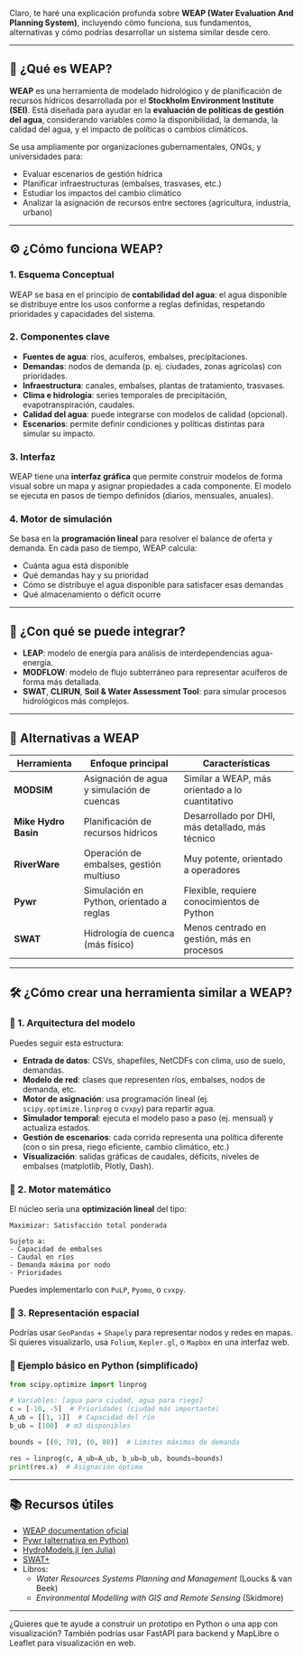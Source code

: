 Claro, te haré una explicación profunda sobre **WEAP (Water Evaluation And Planning System)**, incluyendo cómo funciona, sus fundamentos, alternativas y cómo podrías desarrollar un sistema similar desde cero.

---

## 🧠 ¿Qué es WEAP?

**WEAP** es una herramienta de modelado hidrológico y de planificación de recursos hídricos desarrollada por el **Stockholm Environment Institute (SEI)**. Está diseñada para ayudar en la **evaluación de políticas de gestión del agua**, considerando variables como la disponibilidad, la demanda, la calidad del agua, y el impacto de políticas o cambios climáticos.

Se usa ampliamente por organizaciones gubernamentales, ONGs, y universidades para:

- Evaluar escenarios de gestión hídrica
- Planificar infraestructuras (embalses, trasvases, etc.)
- Estudiar los impactos del cambio climático
- Analizar la asignación de recursos entre sectores (agricultura, industria, urbano)

---

## ⚙️ ¿Cómo funciona WEAP?

### 1. **Esquema Conceptual**

WEAP se basa en el principio de **contabilidad del agua**: el agua disponible se distribuye entre los usos conforme a reglas definidas, respetando prioridades y capacidades del sistema.

### 2. **Componentes clave**

- **Fuentes de agua**: ríos, acuíferos, embalses, precipitaciones.
- **Demandas**: nodos de demanda (p. ej. ciudades, zonas agrícolas) con prioridades.
- **Infraestructura**: canales, embalses, plantas de tratamiento, trasvases.
- **Clima e hidrología**: series temporales de precipitación, evapotranspiración, caudales.
- **Calidad del agua**: puede integrarse con modelos de calidad (opcional).
- **Escenarios**: permite definir condiciones y políticas distintas para simular su impacto.

### 3. **Interfaz**

WEAP tiene una **interfaz gráfica** que permite construir modelos de forma visual sobre un mapa y asignar propiedades a cada componente. El modelo se ejecuta en pasos de tiempo definidos (diarios, mensuales, anuales).

### 4. **Motor de simulación**

Se basa en la **programación lineal** para resolver el balance de oferta y demanda. En cada paso de tiempo, WEAP calcula:

- Cuánta agua está disponible
- Qué demandas hay y su prioridad
- Cómo se distribuye el agua disponible para satisfacer esas demandas
- Qué almacenamiento o déficit ocurre

---

## 🧩 ¿Con qué se puede integrar?

- **LEAP**: modelo de energía para análisis de interdependencias agua-energía.
- **MODFLOW**: modelo de flujo subterráneo para representar acuíferos de forma más detallada.
- **SWAT**, **CLIRUN**, **Soil & Water Assessment Tool**: para simular procesos hidrológicos más complejos.

---

## 🔄 Alternativas a WEAP

|Herramienta|Enfoque principal|Características|
|---|---|---|
|**MODSIM**|Asignación de agua y simulación de cuencas|Similar a WEAP, más orientado a lo cuantitativo|
|**Mike Hydro Basin**|Planificación de recursos hídricos|Desarrollado por DHI, más detallado, más técnico|
|**RiverWare**|Operación de embalses, gestión multiuso|Muy potente, orientado a operadores|
|**Pywr**|Simulación en Python, orientado a reglas|Flexible, requiere conocimientos de Python|
|**SWAT**|Hidrología de cuenca (más físico)|Menos centrado en gestión, más en procesos|

---

## 🛠️ ¿Cómo crear una herramienta similar a WEAP?

### 🧱 1. Arquitectura del modelo

Puedes seguir esta estructura:

- **Entrada de datos**: CSVs, shapefiles, NetCDFs con clima, uso de suelo, demandas.
- **Modelo de red**: clases que representen ríos, embalses, nodos de demanda, etc.
- **Motor de asignación**: usa programación lineal (ej. `scipy.optimize.linprog` o `cvxpy`) para repartir agua.
- **Simulador temporal**: ejecuta el modelo paso a paso (ej. mensual) y actualiza estados.
- **Gestión de escenarios**: cada corrida representa una política diferente (con o sin presa, riego eficiente, cambio climático, etc.)
- **Visualización**: salidas gráficas de caudales, déficits, niveles de embalses (matplotlib, Plotly, Dash).
    

### 🧮 2. Motor matemático

El núcleo sería una **optimización lineal** del tipo:

```
Maximizar: Satisfacción total ponderada

Sujeto a:
- Capacidad de embalses
- Caudal en ríos
- Demanda máxima por nodo
- Prioridades
```

Puedes implementarlo con `PuLP`, `Pyomo`, o `cvxpy`.

### 📍 3. Representación espacial

Podrías usar `GeoPandas` + `Shapely` para representar nodos y redes en mapas. Si quieres visualizarlo, usa `Folium`, `Kepler.gl`, o `Mapbox` en una interfaz web.

### 🐍 Ejemplo básico en Python (simplificado)

```python
from scipy.optimize import linprog

# Variables: [agua para ciudad, agua para riego]
c = [-10, -5]  # Prioridades (ciudad más importante)
A_ub = [[1, 1]]  # Capacidad del río
b_ub = [100]  # m3 disponibles

bounds = [(0, 70), (0, 80)]  # Límites máximos de demanda

res = linprog(c, A_ub=A_ub, b_ub=b_ub, bounds=bounds)
print(res.x)  # Asignación óptima
```

---

## 📚 Recursos útiles

- [WEAP documentation oficial](https://www.weap21.org/)
- [Pywr (alternativa en Python)](https://pywr.readthedocs.io/)
- [HydroModels.jl (en Julia)](https://github.com/HydroModels/HydroModels.jl)
- [SWAT+](https://swat.tamu.edu/)
- Libros:
    - _Water Resources Systems Planning and Management_ (Loucks & van Beek)
    - _Environmental Modelling with GIS and Remote Sensing_ (Skidmore)

---

¿Quieres que te ayude a construir un prototipo en Python o una app con visualización? También podrías usar FastAPI para backend y MapLibre o Leaflet para visualización en web.